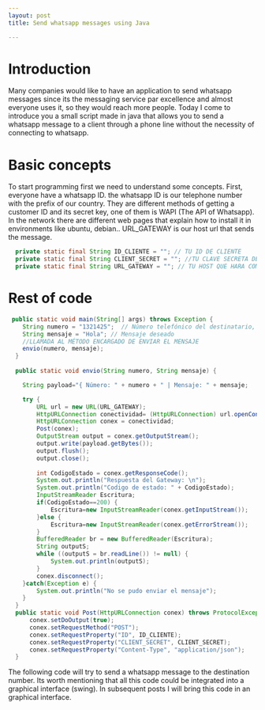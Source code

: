```yaml
---
layout: post
title: Send whatsapp messages using Java

---
```


# Introduction
Many companies would like to have an application to send whatsapp messages since its the messaging service par excellence and almost everyone uses it, so they would reach more people.
Today I come to introduce you a small script made in java that allows you to send a whatsapp message to a client through a phone line without the necessity of connecting to whatsapp.
# Basic concepts
To start programming first we need to understand some concepts.
First, everyone have a whatsapp ID. the whatsapp ID is our telephone number with the prefix of our country.
They are different methods of getting a customer ID and its secret key, one of them is WAPI (The API of Whatsapp). In the network there are different web pages that explain how to install it in environments like ubuntu, debian..
URL_GATEWAY is our host url that sends the message.
```java
  private static final String ID_CLIENTE = ""; // TU ID DE CLIENTE
  private static final String CLIENT_SECRET = ""; //TU CLAVE SECRETA DE CLIENTE WHATSAPP
  private static final String URL_GATEWAY = ""; // TU HOST QUE HARA COMO GATEWAY
  ```
# Rest of code
```java
 public static void main(String[] args) throws Exception {
    String numero = "1321425";  // Número telefónico del destinatario, junto con su código de pais
    String mensaje = "Hola"; // Mensaje deseado
    //LLAMADA AL MÉTODO ENCARGADO DE ENVIAR EL MENSAJE
    envio(numero, mensaje);
  }
  
  public static void envio(String numero, String mensaje) {

    String payload="{ Número: " + numero + " | Mensaje: " + mensaje;

    try {
	    URL url = new URL(URL_GATEWAY);
	    HttpURLConnection conectividad= (HttpURLConnection) url.openConnection();
	    HttpURLConnection conex = conectividad;
	    Post(conex);
	    OutputStream output = conex.getOutputStream();
	    output.write(payload.getBytes());
	    output.flush();
	    output.close();
	
	    int CodigoEstado = conex.getResponseCode();
	    System.out.println("Respuesta del Gateway: \n");
	    System.out.println("Codigo de estado: " + CodigoEstado);
	    InputStreamReader Escritura;
	    if(CodigoEstado==200) {
	    	Escritura=new InputStreamReader(conex.getInputStream());
	    }else {
	    	Escritura=new InputStreamReader(conex.getErrorStream());
	    }
	    BufferedReader br = new BufferedReader(Escritura);
	    String outputS;
	    while ((outputS = br.readLine()) != null) {
	        System.out.println(outputS);
	    }
	    conex.disconnect();
    }catch(Exception e) {
      	System.out.println("No se pudo enviar el mensaje");
    }
  }
  public static void Post(HttpURLConnection conex) throws ProtocolException {
	  conex.setDoOutput(true);
	  conex.setRequestMethod("POST");
	  conex.setRequestProperty("ID", ID_CLIENTE);
	  conex.setRequestProperty("CLIENT_SECRET", CLIENT_SECRET);
	  conex.setRequestProperty("Content-Type", "application/json");
  }
```
The following code will try to send a whatsapp message to the destination number.
Its worth mentioning that all this code could be integrated into a graphical interface (swing). 
In subsequent posts I will bring this code in an graphical interface.

